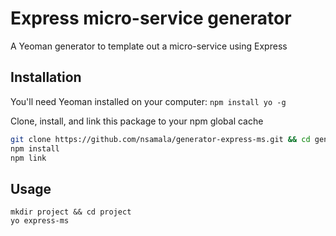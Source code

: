 # Express micro-service generator
A Yeoman generator to template out a micro-service using Express

## Installation
You'll need Yeoman installed on your computer: `npm install yo -g`

Clone, install, and link this package to your npm global cache
```bash
git clone https://github.com/nsamala/generator-express-ms.git && cd generator-express-ms
npm install
npm link
```

## Usage
```
mkdir project && cd project
yo express-ms
```
